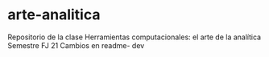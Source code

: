 # arte-analitica
Repositorio de la clase Herramientas computacionales: el arte de la analítica  Semestre FJ 21
Cambios en readme- dev





